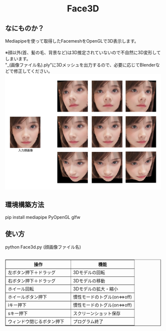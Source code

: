 <html lang="ja">
    <head>
        <meta charset="utf-8" />
    </head>
    <body>
        <h1><center>Face3D</center></h1>
        <h2>なにものか？</h2>
        <p>
            Mediapipeを使って取得したFacemeshをOpenGLで3D表示します。<br>
            <br>
            ※顔以外(首、髪の毛、背景など)は3D推定されていないので不自然に3D変形してしまいます。<br>
            "_(画像ファイル名).ply"に3Dメッシュを出力するので、必要に応じてBlenderなどで修正してください。<br>
            <img src="images/face3d.svg">
        </p>
        <h2>環境構築方法</h2>
        <p>
            pip install mediapipe PyOpenGL glfw
        </p>
        <h2>使い方</h2>
        <p>
            python Face3d.py (顔画像ファイル名)<br>
            <br>
            <table border="1">
                <tr><th>操作</th><th>機能</th></tr>
                <tr><td>左ボタン押下＋ドラッグ</td><td>3Dモデルの回転</td></tr>
                <tr><td>右ボタン押下＋ドラッグ</td><td>3Dモデルの移動</td></tr>
                <tr><td>ホイール回転</td><td>3Dモデルの拡大・縮小</td></tr>
                <tr><td>ホイールボタン押下</td><td>慣性モードのトグル(on⇔off)</td></tr>
                <tr><td>iキー押下</td><td>慣性モードのトグル(on⇔off)</td></tr>
                <tr><td>sキー押下</td><td>スクリーンショット保存</td></tr>
                <tr><td>ウィンドウ閉じるボタン押下　</td><td>プログラム終了</td></tr>
            </table>
        </p>
    </body>
</html>
